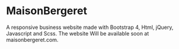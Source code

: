# MaisonBergeret
A responsive business website made with Bootstrap 4, Html, jQuery, Javascript and Scss.
The website Will be available soon at maisonbergeret.com.
